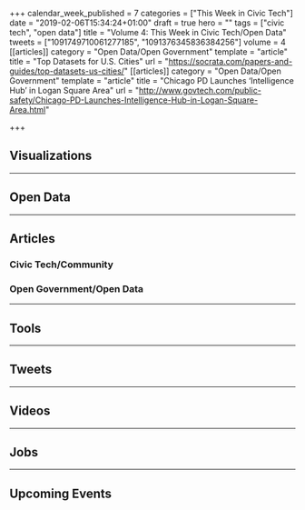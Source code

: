 +++
calendar_week_published = 7
categories = ["This Week in Civic Tech"]
date = "2019-02-06T15:34:24+01:00"
draft = true
hero = ""
tags = ["civic tech", "open data"]
title = "Volume 4: This Week in Civic Tech/Open Data"
tweets = ["1091749710061277185", "1091376345836384256"]
volume = 4
[[articles]]
category = "Open Data/Open Government"
template = "article"
title = "Top Datasets for U.S. Cities"
url = "https://socrata.com/papers-and-guides/top-datasets-us-cities/"
[[articles]]
category = "Open Data/Open Government"
template = "article"
title = "Chicago PD Launches ‘Intelligence Hub’ in Logan Square Area"
url = "http://www.govtech.com/public-safety/Chicago-PD-Launches-Intelligence-Hub-in-Logan-Square-Area.html"

+++
## Visualizations

<hr />

## Open Data

<hr />

## Articles

### Civic Tech/Community

### Open Government/Open Data

<hr />

## Tools

<hr />

## Tweets

<hr />

## Videos

<hr />

## Jobs

<hr />

## Upcoming Events